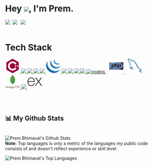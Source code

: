 <h1> Hey <img src="https://github.com/TheDudeThatCode/TheDudeThatCode/blob/master/Assets/Hi.gif" width="29px">, I'm Prem.</h1>


<a href="https://www.linkedin.com/in/prembhimavat/">
  <img align="left" width="24px" src="https://cdn-icons-png.flaticon.com/512/174/174857.png"  />
</a>
<a href="https://twitter.com/prembhimavat">
  <img align="left" width="26px" src="https://logodownload.org/wp-content/uploads/2014/09/twitter-logo-6.png" />
</a>
<a href="mailto:prembhimavat@gmail.com">
  <img align="left" width="26px" src="https://cdn-icons-png.flaticon.com/512/281/281769.png" />
</a>


<br />
<br />
                           
 <h1>Tech Stack</h1>

<p align="left"> 
    <a href="https://www.cplusplus.com/" target="_blank"> <img src="https://github.com/devicons/devicon/blob/v2.14.0/icons/cplusplus/cplusplus-plain.svg" alt="cpp" width="48" height="48"/> </a> 
    <a href="https://www.java.com" target="_blank"> <img src="https://img.icons8.com/color/48/000000/java-coffee-cup-logo.png"/> </a>
    <a href="https://reactjs.org/" target="_blank"> <img src="https://img.icons8.com/color/48/000000/react-native.png"/> </a>
    <a href="https://spring.io/projects/spring-boot" target="_blank"> <img src="https://img.icons8.com/color/48/000000/spring-logo.png"/> </a> 
    <a href="https://developer.mozilla.org/en-US/docs/Web/JavaScript" target="_blank"> <img src="https://img.icons8.com/color/48/000000/javascript.png"/> </a> 
  <a href="https://jquery.com/" target="_blank"> <img src="https://github.com/devicons/devicon/blob/v2.14.0/icons/jquery/jquery-original.svg" alt="jquery" width="48" height="48"/> </a> 
    <a href="https://www.w3.org/html/" target="_blank"> <img src="https://img.icons8.com/color/48/000000/html-5.png"/> </a> 
    <a href="https://www.w3schools.com/css/" target="_blank"> <img src="https://img.icons8.com/color/48/000000/css3.png"/> </a> 
    <a href="https://getbootstrap.com" target="_blank"> <img src="https://img.icons8.com/color/48/000000/bootstrap.png"/> </a> 
    <a href="https://www.python.org" target="_blank"> <img src="https://img.icons8.com/color/48/000000/python.png"/> </a> 
    <a style="padding-right:8px;" href="https://nodejs.org" target="_blank"> <img src="https://cdn.jsdelivr.net/gh/devicons/devicon/icons/nodejs/nodejs-original.svg" alt="nodejs" width="48" height="48"/> </a> 
  <a style="padding-right:10px;" href="https://www.php.net/" target="_blank"> <img src="https://github.com/devicons/devicon/blob/v2.14.0/icons/php/php-original.svg" alt="php" width="48" height="48"/> </a> 
    <a style="padding-right:10px;" href="https://www.mysql.com/" target="_blank"> <img src="https://github.com/devicons/devicon/blob/v2.14.0/icons/mysql/mysql-plain.svg" alt="mysql" width="48" height="48"/> </a>
    <a href="https://www.mongodb.com/" target="_blank"> <img src="https://raw.githubusercontent.com/devicons/devicon/master/icons/mongodb/mongodb-original-wordmark.svg" alt="mongodb" width="48" height="48"/> </a>
    <a href="https://git-scm.com/" target="_blank"> <img src="https://img.icons8.com/color/48/000000/git.png"/> </a> 
    <a href="hhttps://expressjs.com/" target="_blank"> <img src="https://github.com/devicons/devicon/blob/v2.14.0/icons/express/express-original.svg" alt="express" width="48" height="48"/> </a> 
 
</p>

<br />
<br />


## 📊 My Github Stats

  <br/>
    <img alt="Prem Bhimavat's Github Stats" src="https://github-readme-stats.vercel.app/api?username=prembhimavat&show_icons=true&count_private=true&theme=react&hide_border=true&bg_color=0D1117" /></a>
 
  <br/>
  <b>Note:</b> Top languages is only a metric of the languages my public code consists of and doesn't reflect experience or skill level.
  
<img alt="Prem Bhimavat's Top Languages" src="https://github-readme-stats.vercel.app/api/top-langs/?username=prembhimavat&langs_count=8&count_private=true&layout=compact&theme=react&hide_border=true&bg_color=0D1117" /></a>











